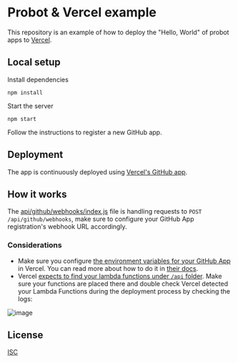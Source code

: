 # Probot & Vercel example

This repository is an example of how to deploy the "Hello, World" of probot apps to [Vercel](https://vercel.com).

## Local setup

Install dependencies

```
npm install
```

Start the server

```
npm start
```

Follow the instructions to register a new GitHub app.

## Deployment

The app is continuously deployed using [Vercel's GitHub app](https://github.com/apps/vercel).

## How it works

The [api/github/webhooks/index.js](api/github/webhooks/index.js) file is handling requests to `POST /api/github/webhooks`, make sure to configure your GitHub App registration's webhook URL accordingly.

### Considerations
- Make sure you configure [the environment variables for your GitHub App](https://probot.github.io/docs/configuration/) in Vercel. You can read more about how to do it in [their docs](https://vercel.com/docs/concepts/projects/environment-variables).
- Vercel [expects to find your lambda functions under `/api` folder]([url](https://vercel.com/docs/concepts/functions/serverless-functions#deploying-serverless-functions)). Make sure your functions are placed there and double check Vercel detected your Lambda Functions during the deployment process by checking the logs:

![image](https://user-images.githubusercontent.com/2574275/187179364-b0019f95-be41-462a-97d5-facf4de39095.png)

## License

[ISC](LICENSE)
